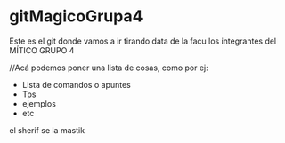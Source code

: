 # gitMagicoGrupa4
Este es el git donde vamos a ir tirando data de la facu los integrantes del MÍTICO GRUPO 4

//Acá podemos poner una lista de cosas, como por ej:
- Lista de comandos o apuntes
- Tps
- ejemplos
- etc

el sherif se la mastik
